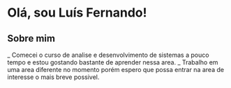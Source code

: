 
# Olá, sou Luís Fernando!

## Sobre mim

_ Comecei o curso de analise e desenvolvimento de sistemas a pouco tempo e estou gostando bastante de aprender nessa area.
_ Trabalho em uma area diferente no momento porém espero que possa entrar na area de interesse o mais breve possivel.
